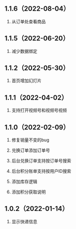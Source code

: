 ## 1.1.6（2022-08-04）
1. 从订单处查看商品

## 1.1.5（2022-06-20）
1. 减少数据绑定

## 1.1.2（2022-05-30）
1. 首页增加幻灯片

## 1.1.1（2022-04-02）
1. 支持打开视频号和视频号视频

## 1.1.0（2022-02-09）
1. 修复销量不变的bug

2. 兑换订单添加订单号

3. 后台兑换订单支持按订单号搜索

4. 后台积分账单支持按用户ID搜索

5. 添加库存逻辑

6. 添加积分获取说明

## 1.0.2（2022-01-14）
1. 显示快递信息

